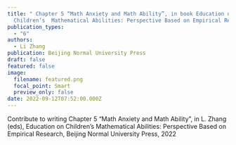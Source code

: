 ```yaml
---
title: " Chapter 5 “Math Anxiety and Math Ability”, in book Education on
  Children’s  Mathematical Abilities: Perspective Based on Empirical Research"
publication_types:
  - "6"
authors:
  - Li Zhang
publication: Beijing Normal University Press
draft: false
featured: false
image:
  filename: featured.png
  focal_point: Smart
  preview_only: false
date: 2022-09-12T07:52:00.000Z
---
```

Contribute to writing Chapter 5 “Math Anxiety and Math Ability”, in L. Zhang (eds), Education on Children’s Mathematical Abilities: Perspective Based on Empirical Research, Beijing Normal University Press, 2022